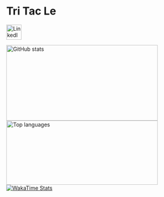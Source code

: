 # Tri Tac Le

<p align="left">
  <a href="https://www.linkedin.com/in/tri-tac-le-a918a2236/" target="_blank" rel="noopener noreferrer">
    <img
      src="https://cdn.jsdelivr.net/gh/devicons/devicon/icons/linkedin/linkedin-original.svg"
      alt="LinkedIn"
      width="40"
      height="40"
      style="vertical-align: middle;"
    />
    <span style="font-size: 1rem; color: #0077B5; margin-left: 8px; vertical-align: middle;">
    </span>
  </a>
</p>

<a href="https://github.com/TriTacLe/TriTacLe">
  <img height="200" width="400" align="center" 
       src="https://github-readme-stats.vercel.app/api?username=TriTacLe&show_icons=true&theme=radical" 
       alt="GitHub stats"/>
</a>

<a href="https://github.com/TriTacLe/TriTacLe">
  <img height="170" width="400" align="center" 
       src="https://github-readme-stats.vercel.app/api/top-langs/?username=TriTacLe&hide_progress=true&theme=radical" 
       alt="Top languages"/>
</a>

<a href="https://wakatime.com/@TriTacLe">
  <img align="center" 
       src="https://github-readme-stats.vercel.app/api/wakatime?username=TriTacLe&layout=compact&theme=radical&hide_border=true&hide=other" 
       alt="WakaTime Stats"/>
</a>


